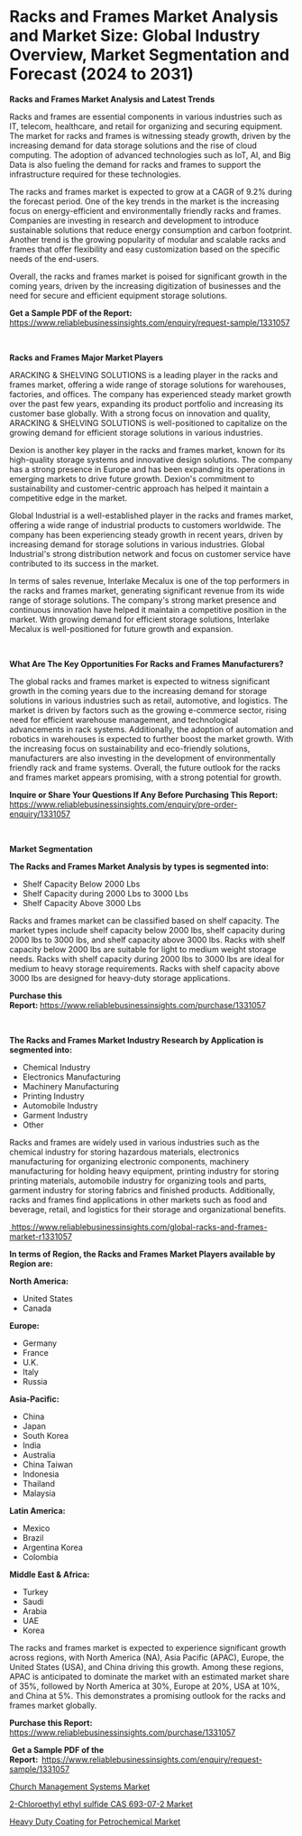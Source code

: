 <p><h1>Racks and Frames Market Analysis and Market Size: Global Industry Overview, Market Segmentation and Forecast (2024 to 2031)</h1></p><p><strong>Racks and Frames Market Analysis and Latest Trends</strong></p>
<p><p>Racks and frames are essential components in various industries such as IT, telecom, healthcare, and retail for organizing and securing equipment. The market for racks and frames is witnessing steady growth, driven by the increasing demand for data storage solutions and the rise of cloud computing. The adoption of advanced technologies such as IoT, AI, and Big Data is also fueling the demand for racks and frames to support the infrastructure required for these technologies.</p><p>The racks and frames market is expected to grow at a CAGR of 9.2% during the forecast period. One of the key trends in the market is the increasing focus on energy-efficient and environmentally friendly racks and frames. Companies are investing in research and development to introduce sustainable solutions that reduce energy consumption and carbon footprint. Another trend is the growing popularity of modular and scalable racks and frames that offer flexibility and easy customization based on the specific needs of the end-users.</p><p>Overall, the racks and frames market is poised for significant growth in the coming years, driven by the increasing digitization of businesses and the need for secure and efficient equipment storage solutions.</p></p>
<p><strong>Get a Sample PDF of the Report:&nbsp;</strong> <a href="https://www.reliablebusinessinsights.com/enquiry/request-sample/1331057">https://www.reliablebusinessinsights.com/enquiry/request-sample/1331057</a></p>
<p>&nbsp;</p>
<p><strong>Racks and Frames Major Market Players</strong></p>
<p><p>ARACKING & SHELVING SOLUTIONS is a leading player in the racks and frames market, offering a wide range of storage solutions for warehouses, factories, and offices. The company has experienced steady market growth over the past few years, expanding its product portfolio and increasing its customer base globally. With a strong focus on innovation and quality, ARACKING & SHELVING SOLUTIONS is well-positioned to capitalize on the growing demand for efficient storage solutions in various industries.</p><p>Dexion is another key player in the racks and frames market, known for its high-quality storage systems and innovative design solutions. The company has a strong presence in Europe and has been expanding its operations in emerging markets to drive future growth. Dexion's commitment to sustainability and customer-centric approach has helped it maintain a competitive edge in the market.</p><p>Global Industrial is a well-established player in the racks and frames market, offering a wide range of industrial products to customers worldwide. The company has been experiencing steady growth in recent years, driven by increasing demand for storage solutions in various industries. Global Industrial's strong distribution network and focus on customer service have contributed to its success in the market.</p><p>In terms of sales revenue, Interlake Mecalux is one of the top performers in the racks and frames market, generating significant revenue from its wide range of storage solutions. The company's strong market presence and continuous innovation have helped it maintain a competitive position in the market. With growing demand for efficient storage solutions, Interlake Mecalux is well-positioned for future growth and expansion.</p></p>
<p>&nbsp;</p>
<p><strong>What Are The Key Opportunities For Racks and Frames Manufacturers?</strong></p>
<p><p>The global racks and frames market is expected to witness significant growth in the coming years due to the increasing demand for storage solutions in various industries such as retail, automotive, and logistics. The market is driven by factors such as the growing e-commerce sector, rising need for efficient warehouse management, and technological advancements in rack systems. Additionally, the adoption of automation and robotics in warehouses is expected to further boost the market growth. With the increasing focus on sustainability and eco-friendly solutions, manufacturers are also investing in the development of environmentally friendly rack and frame systems. Overall, the future outlook for the racks and frames market appears promising, with a strong potential for growth.</p></p>
<p><strong>Inquire or Share Your Questions If Any Before Purchasing This Report:</strong> <a href="https://www.reliablebusinessinsights.com/enquiry/pre-order-enquiry/1331057">https://www.reliablebusinessinsights.com/enquiry/pre-order-enquiry/1331057</a></p>
<p>&nbsp;</p>
<p><strong>Market Segmentation</strong></p>
<p><strong>The Racks and Frames Market Analysis by types is segmented into:</strong></p>
<p><ul><li>Shelf Capacity Below 2000 Lbs</li><li>Shelf Capacity during 2000 Lbs to 3000 Lbs</li><li>Shelf Capacity Above 3000 Lbs</li></ul></p>
<p><p>Racks and frames market can be classified based on shelf capacity. The market types include shelf capacity below 2000 lbs, shelf capacity during 2000 lbs to 3000 lbs, and shelf capacity above 3000 lbs. Racks with shelf capacity below 2000 lbs are suitable for light to medium weight storage needs. Racks with shelf capacity during 2000 lbs to 3000 lbs are ideal for medium to heavy storage requirements. Racks with shelf capacity above 3000 lbs are designed for heavy-duty storage applications.</p></p>
<p><strong>Purchase this Report:&nbsp;</strong><a href="https://www.reliablebusinessinsights.com/purchase/1331057">https://www.reliablebusinessinsights.com/purchase/1331057</a></p>
<p>&nbsp;</p>
<p><strong>The Racks and Frames Market Industry Research by Application is segmented into:</strong></p>
<p><ul><li>Chemical Industry</li><li>Electronics Manufacturing</li><li>Machinery Manufacturing</li><li>Printing Industry</li><li>Automobile Industry</li><li>Garment Industry</li><li>Other</li></ul></p>
<p><p>Racks and frames are widely used in various industries such as the chemical industry for storing hazardous materials, electronics manufacturing for organizing electronic components, machinery manufacturing for holding heavy equipment, printing industry for storing printing materials, automobile industry for organizing tools and parts, garment industry for storing fabrics and finished products. Additionally, racks and frames find applications in other markets such as food and beverage, retail, and logistics for their storage and organizational benefits.</p></p>
<p><a href="https://www.reliablebusinessinsights.com/global-racks-and-frames-market-r1331057">&nbsp;https://www.reliablebusinessinsights.com/global-racks-and-frames-market-r1331057</a></p>
<p><strong>In terms of Region, the Racks and Frames Market Players available by Region are:</strong></p>
<p>
    <p> <strong> North America: </strong>
        <ul>
            <li>United States</li>
            <li>Canada</li>
        </ul>
        </p> 
    <p> <strong> Europe: </strong>
        <ul>
            <li>Germany</li>
            <li>France</li>
            <li>U.K.</li>
            <li>Italy</li>
            <li>Russia</li>
        </ul>
        </p> 
    <p> <strong> Asia-Pacific: </strong>
        <ul>
            <li>China</li>
            <li>Japan</li>
            <li>South Korea</li>
            <li>India</li>
            <li>Australia</li>
            <li>China Taiwan</li>
            <li>Indonesia</li>
            <li>Thailand</li>
            <li>Malaysia</li>
        </ul>
        </p> 
    <p> <strong> Latin America: </strong>
        <ul>
            <li>Mexico</li>
            <li>Brazil</li>
            <li>Argentina Korea</li>
            <li>Colombia</li>
        </ul>
        </p> 
    <p> <strong> Middle East & Africa: </strong>
        <ul>
            <li>Turkey</li>
            <li>Saudi</li>
            <li>Arabia</li>
            <li>UAE</li>
            <li>Korea</li>
        </ul>
    </p>
    </p>
<p><p>The racks and frames market is expected to experience significant growth across regions, with North America (NA), Asia Pacific (APAC), Europe, the United States (USA), and China driving this growth. Among these regions, APAC is anticipated to dominate the market with an estimated market share of 35%, followed by North America at 30%, Europe at 20%, USA at 10%, and China at 5%. This demonstrates a promising outlook for the racks and frames market globally.</p></p>
<p><strong>Purchase this Report: </strong><a href="https://www.reliablebusinessinsights.com/purchase/1331057">https://www.reliablebusinessinsights.com/purchase/1331057</a></p>
<p>&nbsp;<strong>Get a Sample PDF of the Report:&nbsp;&nbsp;</strong><a href="https://www.reliablebusinessinsights.com/enquiry/request-sample/1331057">https://www.reliablebusinessinsights.com/enquiry/request-sample/1331057</a></p>
<p><strong></strong></p>
<p><p><a href="https://github.com/jakobeblake56/Market-Research-Report-List-1/blob/main/church-management-systems-market.md">Church Management Systems Market</a></p><p><a href="https://github.com/josephpullman6599/Market-Research-Report-List-1/blob/main/2-chloroethyl-ethyl-sulfide-cas-693-07-2-market.md">2-Chloroethyl ethyl sulfide CAS 693-07-2 Market</a></p><p><a href="https://github.com/verajwilson971/Market-Research-Report-List-1/blob/main/heavy-duty-coating-for-petrochemical-market.md">Heavy Duty Coating for Petrochemical Market</a></p></p>